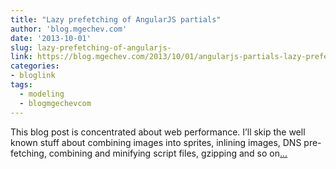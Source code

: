 ```yaml
---
title: "Lazy prefetching of AngularJS partials"
author: 'blog.mgechev.com'
date: '2013-10-01'
slug: lazy-prefetching-of-angularjs-
link: https://blog.mgechev.com/2013/10/01/angularjs-partials-lazy-prefetching-strategy-weighted-directed-graph/
categories:
- bloglink
tags:
  - modeling
  - blogmgechevcom
---
```


This blog post is concentrated about web performance. I’ll skip the well known stuff about combining images into sprites, inlining images, DNS pre-fetching, combining and minifying script files, gzipping and so on[... <i class="fas fa-external-link-alt"></i>](https://blog.mgechev.com/2013/10/01/angularjs-partials-lazy-prefetching-strategy-weighted-directed-graph/)

